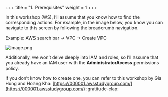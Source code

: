 +++
title = "1. Prerequisites"
weight = 1
+++


In this workshop (WS), I’ll assume that you know how to find the corresponding actions. For example, in the image below, you know you can navigate to this screen by following the breadcrumb navigation.


Example: AWS search bar → VPC → Create VPC


![image.png](/images/002-ii-prerequisites-cost-estimation/5-867149-image.png)


Additionally, we won’t delve deeply into IAM and roles, so I’ll assume that you already have an IAM user with the **AdministratorAccess** permissions policy.


If you don’t know how to create one, you can refer to this workshop by Gia Hung and Hoang Kha: [https://000001.awsstudygroup.com/](https://000001.awsstudygroup.com/) :gratitude-clap:


